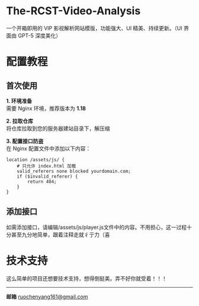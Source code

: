 # The-RCST-Video-Analysis
一个开箱即用的 VIP 影视解析网站模版，功能强大、UI 精美、持续更新。（UI 界面由 GPT-5 深度美化）

# 配置教程


## 首次使用

**1. 环境准备**  
需要 Nginx 环境，推荐版本为 **1.18**

**2. 拉取仓库**  
将仓库拉取到您的服务器建站目录下，解压缩

**3. 配置接口防盗**  
在 Nginx 配置文件中添加以下内容：
```nginx
location /assets/js/ {
    # 只允许 index.html 加载
    valid_referers none blocked yourdomain.com;
    if ($invalid_referer) {
        return 404;
    }
}
```

## 添加接口

如需添加接口，请编辑/assets/js/player.js文件中的内容。不用担心，这一过程十分甚至九分地简单，跟着注释走就彳亍力（喜


# 技术支持
这么简单的项目还想要技术支持，想得倒挺美。弄不好你就受着！！！


---
**邮箱** ruochenyang161@gmail.com
